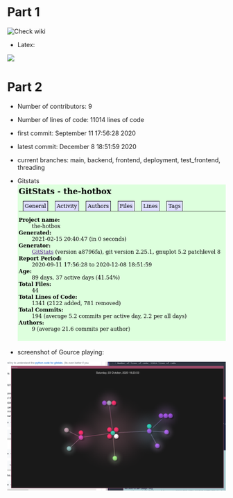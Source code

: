 # Part 1
![Check wiki](https://github.com/Prasantacharya/oss-repo-template/wiki/ProjectIdea)

* Latex:

![](../../lab03-latex.png)

# Part 2

* Number of contributors: 9

* Number of lines of code: 11014 lines of code

* first commit: September 11 17:56:28 2020

* latest commit: December 8 18:51:59 2020

* current branches: main, backend, frontend, deployment, test_frontend, threading

* Gitstats ![](../../resources/lab03-gitstats.png)

* screenshot of Gource playing:

![](../../resources/lab03-gource.png)

